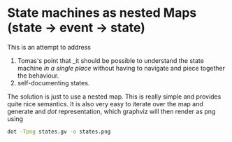 State machines as nested Maps (state -> event -> state)
=======================================================

This is an attempt to address
1. Tomas's point that _it should be possible to understand the state machine
_in a single place_ without having to navigate and piece together the behaviour.
2. self-documenting states.

The solution is just to use a nested map. This is really simple and provides
quite nice semantics. It is also very easy to iterate over the map and generate
and _dot_ representation, which graphviz will then render as png using
```bash
dot -Tpng states.gv -o states.png
```